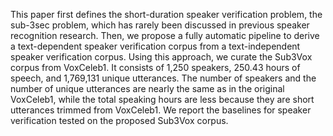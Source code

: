 This paper first defines the short-duration speaker verification problem, the sub-3sec problem, which has rarely been discussed in previous speaker recognition research. Then, we propose a fully automatic pipeline to derive a text-dependent
speaker verification corpus from a text-independent speaker verification corpus. Using this approach, we curate the Sub3Vox corpus from VoxCeleb1. It consists of 1,250 speakers, 250.43
hours of speech, and 1,769,131 unique utterances. The number of speakers and the number of unique utterances are nearly the same as in the original VoxCeleb1, while the total speaking hours are less because they are short utterances trimmed from VoxCeleb1. We report the baselines for speaker verification tested on the proposed Sub3Vox corpus.
